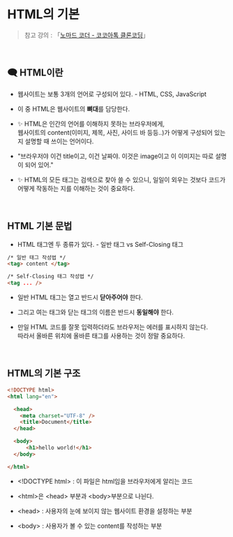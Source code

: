 # HTML의 기본

>  참고 강의 : 「<a href="https://nomadcoders.co/kokoa-clone" target="_blank">노마드 코더 - 코코아톡 클론코딩</a>」

<br/>

## 🗨 HTML이란

*  웹사이트는 보통 3개의 언어로 구성되어 있다. - HTML, CSS, JavaScript

* 이 중 HTML은 웹사이트의 <strong>뼈대</strong>를 담당한다.

* ✨ HTML은 인간의 언어를 이해하지 못하는 브라우저에게,     
웹사이트의 content(이미지, 제목, 사진, 사이드 바 등등..)가 어떻게 구성되어 있는지 설명할 때 쓰이는 언어이다.   

*   "브라우저야 이건 title이고, 이건 날짜야. 이것은 image이고 이 이미지는 따로 설명이 되어 있어."

* ✨ HTML의 모든 태그는 검색으로 찾아 쓸 수 있으니, 일일이 외우는 것보다 코드가 어떻게 작동하는 지를 이해하는 것이 중요하다.

<br/>

## HTML 기본 문법

* HTML 태그엔 두 종류가 있다. - 일반 태그 vs Self-Closing 태그


```html
/* 일반 태그 작성법 */
<tag> content </tag>

/* Self-Closing 태그 작성법 */
<tag ... />
```
* 일반 HTML 태그는 열고 반드시 <strong>닫아주어야</strong> 한다.

* 그리고 여는 태그와 닫는 태그의 이름은 반드시 <strong>동일해야</strong> 한다.

* 만일 HTML 코드를 잘못 입력하더라도 브라우저는 에러를 표시하지 않는다.  
따라서 올바른 위치에 올바른 태그를 사용하는 것이 정말 중요하다.

<br/>

## HTML의 기본 구조
```html
<!DOCTYPE html>
<html lang="en">

  <head>
    <meta charset="UTF-8" />
    <title>Document</title>
  </head>

  <body>
      <h1>hello world!</h1>
  </body>

</html>
```
* \<!DOCTYPE html> : 이 파일은 html임을 브라우저에게 알리는 코드

* \<html>은 \<head> 부분과 \<body>부분으로 나뉜다.

* \<head> : 사용자의 눈에 보이지 않는 웹사이트 환경을 설정하는 부분

* \<body> : 사용자가 볼 수 있는 content를 작성하는 부분


